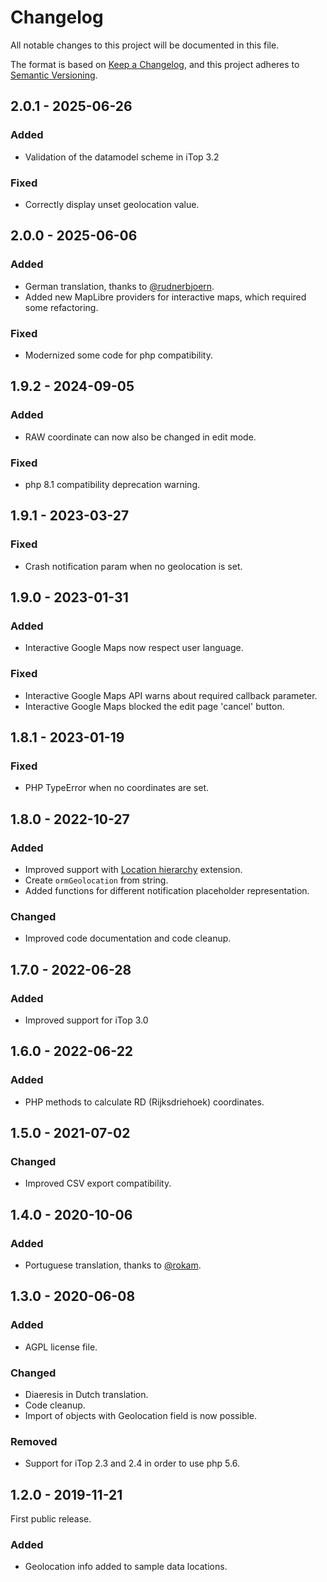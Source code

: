 # Changelog

All notable changes to this project will be documented in this file.

The format is based on [Keep a Changelog](https://keepachangelog.com/en/1.0.0/),
and this project adheres to [Semantic Versioning](https://semver.org/spec/v2.0.0.html).

## 2.0.1 - 2025-06-26

### Added

- Validation of the datamodel scheme in iTop 3.2

### Fixed

- Correctly display unset geolocation value.

## 2.0.0 - 2025-06-06

### Added

- German translation, thanks to [@rudnerbjoern](https://github.com/rudnerbjoern).
- Added new MapLibre providers for interactive maps, which required some refactoring.

### Fixed

- Modernized some code for php compatibility.

## 1.9.2 - 2024-09-05

### Added

- RAW coordinate can now also be changed in edit mode.

### Fixed

- php 8.1 compatibility deprecation warning.

## 1.9.1 - 2023-03-27

### Fixed

- Crash notification param when no geolocation is set.

## 1.9.0  - 2023-01-31

### Added

- Interactive Google Maps now respect user language.

### Fixed

- Interactive Google Maps API warns about required callback parameter.
- Interactive Google Maps blocked the edit page 'cancel' button.

## 1.8.1 - 2023-01-19

### Fixed

- PHP TypeError when no coordinates are set.

## 1.8.0 - 2022-10-27

### Added

- Improved support with [Location hierarchy](https://www.itophub.io/wiki/page?id=extensions:combodo-location-hierarchy) extension.
- Create `ormGeolocation` from string.
- Added functions for different notification placeholder representation.

### Changed

- Improved code documentation and code cleanup.

## 1.7.0 - 2022-06-28

### Added

- Improved support for iTop 3.0

## 1.6.0 - 2022-06-22

### Added

- PHP methods to calculate RD (Rijksdriehoek) coordinates.

## 1.5.0 - 2021-07-02

### Changed

- Improved CSV export compatibility.

## 1.4.0 - 2020-10-06

### Added

- Portuguese translation, thanks to [@rokam](https://www.transifex.com/user/profile/rokam/).

## 1.3.0 - 2020-06-08

### Added

- AGPL license file.

### Changed

- Diaeresis in Dutch translation.
- Code cleanup.
- Import of objects with Geolocation field is now possible.

### Removed

- Support for iTop 2.3 and 2.4 in order to use php 5.6.

## 1.2.0 - 2019-11-21

First public release.

### Added

- Geolocation info added to sample data locations.
